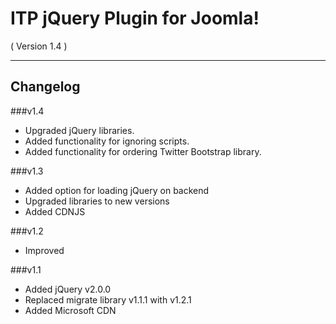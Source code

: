 ITP jQuery Plugin for Joomla! 
==========================
( Version 1.4 )
- - -

Changelog
------------

###v1.4

* Upgraded jQuery libraries.
* Added functionality for ignoring scripts.
* Added functionality for ordering Twitter Bootstrap library.

###v1.3

* Added option for loading jQuery on backend
* Upgraded libraries to new versions
* Added CDNJS 

###v1.2

* Improved

###v1.1

* Added jQuery v2.0.0
* Replaced migrate library v1.1.1 with v1.2.1
* Added Microsoft CDN